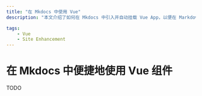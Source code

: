 ```yaml
---
title: "在 Mkdocs 中使用 Vue"
description: "本文介绍了如何在 Mkdocs 中引入并自动挂载 Vue App，以便在 Markdown 中使用 Vue 组件"

tags:
    - Vue
    - Site Enhancement
---
```


# 在 Mkdocs 中便捷地使用 Vue 组件

TODO